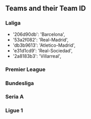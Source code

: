 ## Teams and their Team ID

### Laliga
- '206d90db': 'Barcelona',
- '53a2f082': 'Real-Madrid',
- 'db3b9613': 'Atletico-Madrid',
- 'e31d1cd9': 'Real-Sociedad',
- '2a8183b3': 'Villarreal',

### Premier League

### Bundesliga

### Seria A

### Ligue 1
